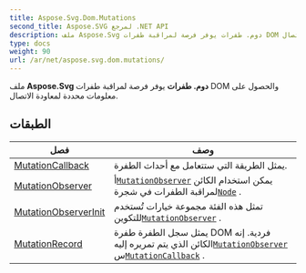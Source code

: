 ```yaml
---
title: Aspose.Svg.Dom.Mutations
second_title: Aspose.SVG لمرجع .NET API
description: ملف Aspose.Svg دوم. طفرات يوفر فرصة لمراقبة طفرات DOM والحصول على معلومات محددة لمعاودة الاتصال.
type: docs
weight: 90
url: /ar/net/aspose.svg.dom.mutations/
---
```

ملف **Aspose.Svg دوم. طفرات** يوفر فرصة لمراقبة طفرات DOM والحصول على معلومات محددة لمعاودة الاتصال.

## الطبقات

| فصل | وصف |
| --- | --- |
| [MutationCallback](./mutationcallback/) | يمثل الطريقة التي ستتعامل مع أحداث الطفرة. |
| [MutationObserver](./mutationobserver/) | أ[`MutationObserver`](../aspose.svg.dom.mutations/mutationobserver/) يمكن استخدام الكائن لمراقبة الطفرات في شجرة[`Node`](../aspose.svg.dom/node/) . |
| [MutationObserverInit](./mutationobserverinit/) | تمثل هذه الفئة مجموعة خيارات تُستخدم للتكوين[`MutationObserver`](../aspose.svg.dom.mutations/mutationobserver/) . |
| [MutationRecord](./mutationrecord/) | يمثل سجل الطفرة طفرة DOM فردية. إنه الكائن الذي يتم تمريره إليه[`MutationObserver`](../aspose.svg.dom.mutations/mutationobserver/) س[`MutationCallback`](../aspose.svg.dom.mutations/mutationcallback/) . |


